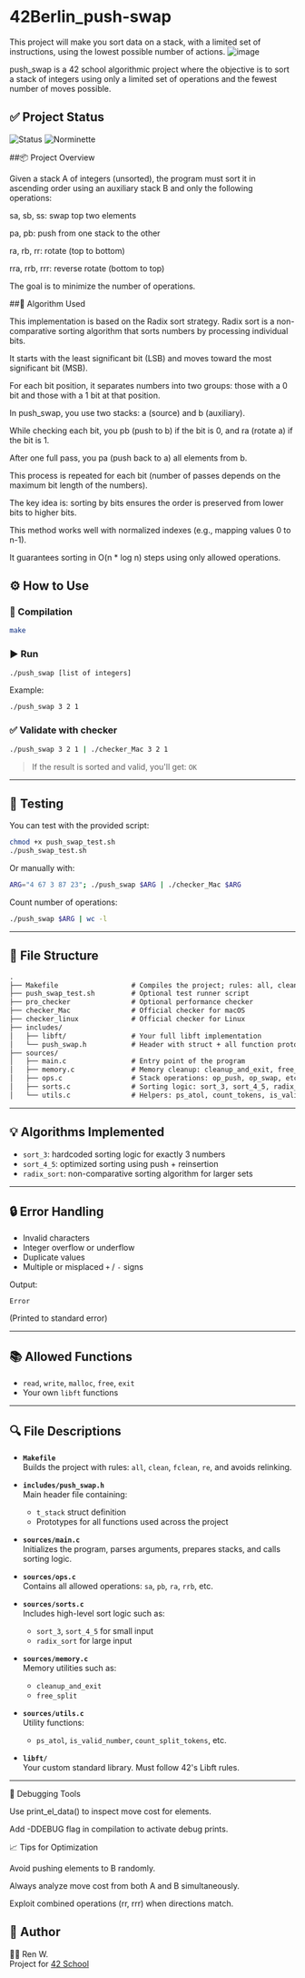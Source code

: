 # 42Berlin_push-swap
This project will make you sort data on a stack, with a limited set of instructions, using the lowest possible number of actions. 
![image](https://github.com/user-attachments/assets/062be69c-fed2-49fe-8bb0-aaeafae262b5)

push_swap is a 42 school algorithmic project where the objective is to sort a stack of integers using only a limited set of operations and the fewest number of moves possible.

## ✅ Project Status

![Status](https://img.shields.io/badge/status-working-brightgreen?style=flat-square)
![Norminette](https://img.shields.io/badge/norminette-passed-blue?style=flat-square)

##📦 Project Overview

Given a stack A of integers (unsorted), the program must sort it in ascending order using an auxiliary stack B and only the following operations:

sa, sb, ss: swap top two elements

pa, pb: push from one stack to the other

ra, rb, rr: rotate (top to bottom)

rra, rrb, rrr: reverse rotate (bottom to top)

The goal is to minimize the number of operations.

##🧠 Algorithm Used

This implementation is based on the Radix sort strategy. Radix sort is a non-comparative sorting algorithm that sorts numbers by processing individual bits.

It starts with the least significant bit (LSB) and moves toward the most significant bit (MSB).

For each bit position, it separates numbers into two groups: those with a 0 bit and those with a 1 bit at that position.

In push_swap, you use two stacks: a (source) and b (auxiliary).

While checking each bit, you pb (push to b) if the bit is 0, and ra (rotate a) if the bit is 1.

After one full pass, you pa (push back to a) all elements from b.

This process is repeated for each bit (number of passes depends on the maximum bit length of the numbers).

The key idea is: sorting by bits ensures the order is preserved from lower bits to higher bits.

This method works well with normalized indexes (e.g., mapping values 0 to n-1).

It guarantees sorting in O(n * log n) steps using only allowed operations.


## ⚙️ How to Use

### 🔧 Compilation

```bash
make
```

### ▶️ Run

```bash
./push_swap [list of integers]
```

Example:

```bash
./push_swap 3 2 1
```

### ✅ Validate with checker

```bash
./push_swap 3 2 1 | ./checker_Mac 3 2 1
```

> If the result is sorted and valid, you'll get: `OK`

---

## 🧪 Testing

You can test with the provided script:

```bash
chmod +x push_swap_test.sh
./push_swap_test.sh
```

Or manually with:

```bash
ARG="4 67 3 87 23"; ./push_swap $ARG | ./checker_Mac $ARG
```

Count number of operations:

```bash
./push_swap $ARG | wc -l
```

---

## 🧩 File Structure

```txt
.
├── Makefile                  # Compiles the project; rules: all, clean, fclean, re
├── push_swap_test.sh         # Optional test runner script
├── pro_checker               # Optional performance checker
├── checker_Mac               # Official checker for macOS
├── checker_linux             # Official checker for Linux
├── includes/
│   ├── libft/                # Your full libft implementation
│   └── push_swap.h           # Header with struct + all function prototypes
├── sources/
│   ├── main.c                # Entry point of the program
│   ├── memory.c              # Memory cleanup: cleanup_and_exit, free_split
│   ├── ops.c                 # Stack operations: op_push, op_swap, etc.
│   ├── sorts.c               # Sorting logic: sort_3, sort_4_5, radix_sort
│   └── utils.c               # Helpers: ps_atol, count_tokens, is_valid_number
```

---

## 💡 Algorithms Implemented

- `sort_3`: hardcoded sorting logic for exactly 3 numbers
- `sort_4_5`: optimized sorting using push + reinsertion
- `radix_sort`: non-comparative sorting algorithm for larger sets

---

## 🔒 Error Handling

- Invalid characters
- Integer overflow or underflow
- Duplicate values
- Multiple or misplaced `+` / `-` signs

Output:

```
Error
```

(Printed to standard error)

---

## 📚 Allowed Functions

- `read`, `write`, `malloc`, `free`, `exit`
- Your own `libft` functions

---
## 🔍 File Descriptions

- **`Makefile`**  
  Builds the project with rules: `all`, `clean`, `fclean`, `re`, and avoids relinking.

- **`includes/push_swap.h`**  
  Main header file containing:
  - `t_stack` struct definition
  - Prototypes for all functions used across the project

- **`sources/main.c`**  
  Initializes the program, parses arguments, prepares stacks, and calls sorting logic.

- **`sources/ops.c`**  
  Contains all allowed operations: `sa`, `pb`, `ra`, `rrb`, etc.

- **`sources/sorts.c`**  
  Includes high-level sort logic such as:
  - `sort_3`, `sort_4_5` for small input
  - `radix_sort` for large input

- **`sources/memory.c`**  
  Memory utilities such as:
  - `cleanup_and_exit`
  - `free_split`

- **`sources/utils.c`**  
  Utility functions:
  - `ps_atol`, `is_valid_number`, `count_split_tokens`, etc.

- **`libft/`**  
  Your custom standard library. Must follow 42's Libft rules.

---

🧪 Debugging Tools

Use print_el_data() to inspect move cost for elements.

Add -DDEBUG flag in compilation to activate debug prints.

📈 Tips for Optimization

Avoid pushing elements to B randomly.

Always analyze move cost from both A and B simultaneously.

Exploit combined operations (rr, rrr) when directions match.


## 🧠 Author

👩‍💻 Ren W.  
Project for [42 School](https://42.fr)

